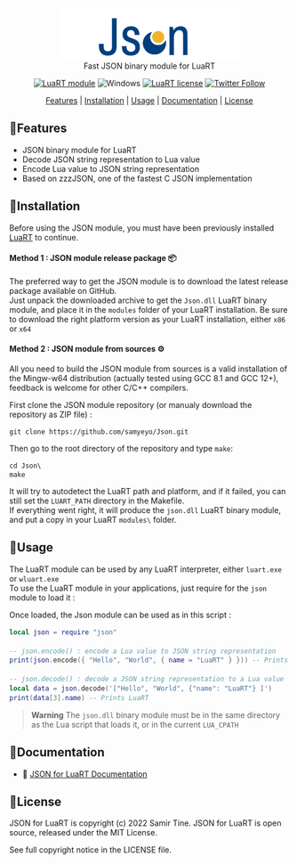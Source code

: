 <div align="center">

![JSON for LuaRT][title]  
Fast JSON binary module for LuaRT

[![LuaRT module](https://badgen.net/badge/LuaRT/module/yellow)](https://www.luart.org/)
![Windows](https://badgen.net/badge/Windows/Vista%20and%20later/blue?icon=windows)
[![LuaRT license](https://badgen.net/badge/License/MIT/green)](#license)
[![Twitter Follow](https://img.shields.io/twitter/follow/__LuaRT__?style=social)](https://www.twitter.com/__LuaRT__)

[Features](#small_blue_diamondfeatures) |
[Installation](#small_blue_diamondinstallation) |
[Usage](#small_blue_diamondusage) |
[Documentation](https://www.luart.org/doc/json/index.html) |
[License](#small_blue_diamondlicense)

</div>
   
## :small_blue_diamond:Features

- JSON binary module for LuaRT
- Decode JSON string representation to Lua value
- Encode Lua value to JSON string representation
- Based on zzzJSON, one of the fastest C JSON implementation
  
## :small_blue_diamond:Installation

Before using the JSON module, you must have been previously installed [LuaRT](https://github.com/samyeyo/LuaRT) to continue.

#### Method 1 : JSON module release package :package:

The preferred way to get the JSON module is to download the latest release package available on GitHub.  
Just unpack the downloaded archive to get the `Json.dll` LuaRT binary module, and place it in the `modules` folder of your LuaRT installation.
Be sure to download the right platform version as your LuaRT installation, either `x86` or `x64`
  
#### Method 2 : JSON module from sources :gear:

All you need to build the JSON module from sources is a valid installation of the Mingw-w64 distribution (actually tested using GCC 8.1 and GCC 12+), feedback is welcome for other C/C++ compilers.

First clone the JSON module repository (or manualy download the repository as ZIP file) :
```
git clone https://github.com/samyeyo/Json.git
```

Then go to the root directory of the repository and type ```make```:

```
cd Json\
make
```
It will try to autodetect the LuaRT path and platform, and if it failed, you can still set the `LUART_PATH` directory in the Makefile.  
If everything went right, it will produce the `json.dll` LuaRT binary module, and put a copy in your LuaRT `modules\` folder.

## :small_blue_diamond:Usage
The LuaRT module can be used by any LuaRT interpreter, either `luart.exe` or `wluart.exe`  
To use the LuaRT module in your applications, just require for the `json` module to load it :

Once loaded, the Json module can be used as in this script :
```lua
local json = require "json"

-- json.encode() : encode a Lua value to JSON string representation
print(json.encode({ "Hello", "World", { name = "LuaRT" } })) -- Prints '["Hello", "World", {"name": LuaRT} ]'

-- json.decode() : decode a JSON string representation to a Lua value
local data = json.decode('["Hello", "World", {"name": "LuaRT"} ]')
print(data[3].name) -- Prints LuaRT
```
> **Warning**
> The `json.dll` binary module must be in the same directory as the Lua script that loads it, or in the current `LUA_CPATH`


## :small_blue_diamond:Documentation
  
- :book: [JSON for LuaRT Documentation](http://www.luart.org/doc/json/index.html)
  
## :small_blue_diamond:License
  
JSON for LuaRT is copyright (c) 2022 Samir Tine.
JSON for LuaRT is open source, released under the MIT License.

See full copyright notice in the LICENSE file.

[title]: contrib/json.png
